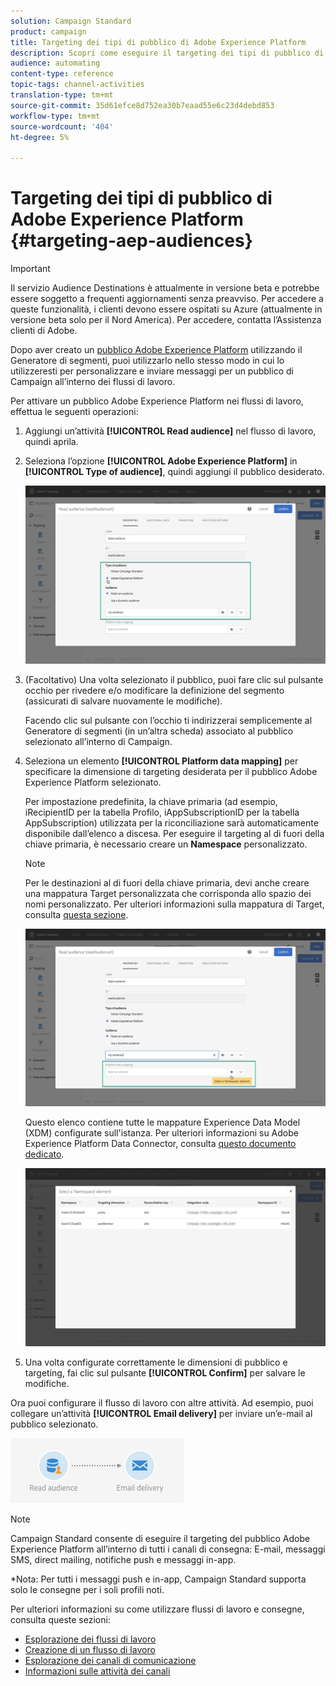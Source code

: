 ```yaml
---
solution: Campaign Standard
product: campaign
title: Targeting dei tipi di pubblico di Adobe Experience Platform
description: Scopri come eseguire il targeting dei tipi di pubblico di Adobe Experience Platform all’interno dei flussi di lavoro.
audience: automating
content-type: reference
topic-tags: channel-activities
translation-type: tm+mt
source-git-commit: 35d61efce8d752ea30b7eaad55e6c23d4debd853
workflow-type: tm+mt
source-wordcount: '404'
ht-degree: 5%

---
```



# Targeting dei tipi di pubblico di Adobe Experience Platform {#targeting-aep-audiences}

>[!IMPORTANT]
>
>Il servizio Audience Destinations è attualmente in versione beta e potrebbe essere soggetto a frequenti aggiornamenti senza preavviso. Per accedere a queste funzionalità, i clienti devono essere ospitati su Azure (attualmente in versione beta solo per il Nord America). Per accedere, contatta l’Assistenza clienti di Adobe.

Dopo aver creato un [pubblico Adobe Experience Platform](../../integrating/using/aep-about-audience-destinations-service.md) utilizzando il Generatore di segmenti, puoi utilizzarlo nello stesso modo in cui lo utilizzeresti per personalizzare e inviare messaggi per un pubblico di Campaign all’interno dei flussi di lavoro.

Per attivare un pubblico Adobe Experience Platform nei flussi di lavoro, effettua le seguenti operazioni:

1. Aggiungi un’attività **[!UICONTROL Read audience]** nel flusso di lavoro, quindi aprila.

1. Seleziona l’opzione **[!UICONTROL Adobe Experience Platform]** in **[!UICONTROL Type of audience]**, quindi aggiungi il pubblico desiderato.

   ![](assets/aep_wkf_readaudience.png)

1. (Facoltativo) Una volta selezionato il pubblico, puoi fare clic sul pulsante occhio per rivedere e/o modificare la definizione del segmento (assicurati di salvare nuovamente le modifiche).

   Facendo clic sul pulsante con l’occhio ti indirizzerai semplicemente al Generatore di segmenti (in un’altra scheda) associato al pubblico selezionato all’interno di Campaign.

1. Seleziona un elemento **[!UICONTROL Platform data mapping]** per specificare la dimensione di targeting desiderata per il pubblico Adobe Experience Platform selezionato.

   Per impostazione predefinita, la chiave primaria (ad esempio, iRecipientID per la tabella Profilo, iAppSubscriptionID per la tabella AppSubscription) utilizzata per la riconciliazione sarà automaticamente disponibile dall’elenco a discesa. Per eseguire il targeting al di fuori della chiave primaria, è necessario creare un **Namespace** personalizzato.

   >[!NOTE]
   >
   >Per le destinazioni al di fuori della chiave primaria, devi anche creare una mappatura Target personalizzata che corrisponda allo spazio dei nomi personalizzato. Per ulteriori informazioni sulla mappatura di Target, consulta [questa sezione](../../administration/using/target-mappings-in-campaign.md).

   ![](assets/aep_wkf_readaudience_namespace.png)

   Questo elenco contiene tutte le mappature Experience Data Model (XDM) configurate sull&#39;istanza. Per ulteriori informazioni su Adobe Experience Platform Data Connector, consulta [questo documento dedicato](../../integrating/using/aep-about-data-connector.md).

   ![](assets/aep_wkf_readaudience_namespace2.png)

1. Una volta configurate correttamente le dimensioni di pubblico e targeting, fai clic sul pulsante **[!UICONTROL Confirm]** per salvare le modifiche.

Ora puoi configurare il flusso di lavoro con altre attività. Ad esempio, puoi collegare un’attività **[!UICONTROL Email delivery]** per inviare un’e-mail al pubblico selezionato.

![](assets/aep_wkf_email.png)

>[!NOTE]
>
>Campaign Standard consente di eseguire il targeting del pubblico Adobe Experience Platform all’interno di tutti i canali di consegna: E-mail, messaggi SMS, direct mailing, notifiche push e messaggi in-app.
>
>*Nota: Per tutti i messaggi push e in-app, Campaign Standard supporta solo le consegne per i soli profili noti.

Per ulteriori informazioni su come utilizzare flussi di lavoro e consegne, consulta queste sezioni:

* [Esplorazione dei flussi di lavoro](../../automating/using/get-started-workflows.md)
* [Creazione di un flusso di lavoro](../../automating/using/building-a-workflow.md)
* [Esplorazione dei canali di comunicazione](../../channels/using/get-started-communication-channels.md)
* [Informazioni sulle attività dei canali](../../automating/using/about-channel-activities.md)
